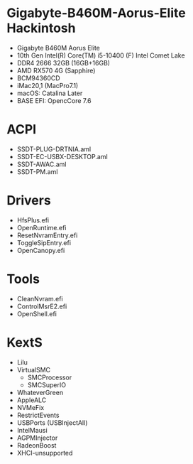 # Gigabyte-B460M-Aorus-Elite Hackintosh
- Gigabyte B460M Aorus Elite
- 10th Gen Intel(R) Core(TM) i5-10400 (F)  Intel Comet Lake
- DDR4 2666 32GB (16GB+16GB)
- AMD RX570 4G (Sapphire)
- BCM94360CD
- iMac20,1 (MacPro7.1)
- macOS: Catalina Later
- BASE EFI: OpencCore 7.6
# ACPI
- SSDT-PLUG-DRTNIA.aml
- SSDT-EC-USBX-DESKTOP.aml
- SSDT-AWAC.aml
- SSDT-PM.aml
# Drivers
- HfsPlus.efi
- OpenRuntime.efi
- ResetNvramEntry.efi
- ToggleSipEntry.efi
- OpenCanopy.efi
# Tools
- CleanNvram.efi
- ControlMsrE2.efi
- OpenShell.efi
# KextS
- Lilu
- VirtualSMC
  + SMCProcessor
  + SMCSuperIO
- WhateverGreen
- AppleALC
- NVMeFix
- RestrictEvents
- USBPorts (USBInjectAll)
- IntelMausi
- AGPMInjector
- RadeonBoost
- XHCI-unsupported
